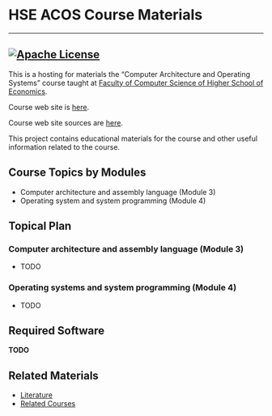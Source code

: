 # HSE ACOS Course Materials
----------------------------------------------------------------------------------------------------
[![Apache License](https://img.shields.io/badge/license-Apache%202-blue.svg)](LICENSE)
----------------------------------------------------------------------------------------------------

This is a hosting for materials the “Computer Architecture and Operating Systems” course
taught at [Faculty of Computer Science of Higher School of Economics](https://cs.hse.ru/en/).

Course web site is [here](https://andrewt0301.github.io/hse-acos-course/).

Course web site sources are [here](docs/index.md).

This project contains educational materials for the course and other useful information related to
the course.

## Course Topics by Modules

* Computer architecture and assembly language (Module 3)
* Operating system and system programming (Module 4)


## Topical Plan

### Computer architecture and assembly language (Module 3)

* TODO

### Operating systems and system programming (Module 4)

* TODO

## Required Software 

__TODO__

## Related Materials

* [Literature](LITERATURE.md)
* [Related Courses](related/COURSES.md)
